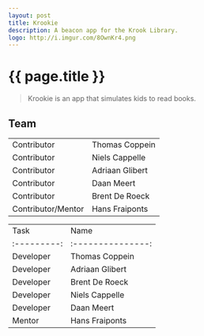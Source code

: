 ```yaml
---
layout: post
title: Krookie
description: A beacon app for the Krook Library.
logo: http://i.imgur.com/8OwnKr4.png
---
```


# {{ page.title }}

>Krookie is an app that simulates kids to read books.

## Team

|                   |               |   
|----               |----           |
|Contributor        |Thomas Coppein |
|Contributor        |Niels Cappelle |
|Contributor        |Adriaan Glibert|
|Contributor        |Daan Meert     |
|Contributor        |Brent De Roeck |
|Contributor/Mentor |Hans Fraiponts |

|                   |               |   
|----               |----           |
|    Task       |       Name        |
|:---------:    |:---------------:  |
| Developer     |  Thomas Coppein   |
| Developer     | Adriaan Glibert   |
| Developer     | Brent De Roeck    |
| Developer     | Niels Cappelle    |
| Developer     | Daan Meert        |
| Mentor        | Hans Fraiponts    |